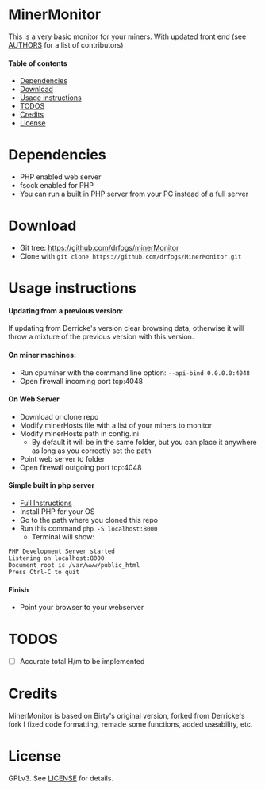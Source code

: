 MinerMonitor
==============

This is a very basic monitor for your miners. With updated front end
(see [AUTHORS](AUTHORS) for a list of contributors)

#### Table of contents

* [Dependencies](#dependencies)
* [Download](#download)
* [Usage instructions](#usage-instructions)
* [TODOS](#todos)
* [Credits](#credits)
* [License](#license)

Dependencies
============
 * PHP enabled web server
 * fsock enabled for PHP
 * You can run a built in PHP server from your PC instead of a full server

Download
========
 * Git tree:   https://github.com/drfogs/minerMonitor
 * Clone with `git clone https://github.com/drfogs/MinerMonitor.git`

Usage instructions
==================
#### Updating from a previous version:
If updating from Derricke's version clear browsing data, otherwise it will throw a mixture of the previous version with this version.

#### On miner machines:
 * Run cpuminer with the command line option: `--api-bind 0.0.0.0:4048`
 * Open firewall incoming port tcp:4048

#### On Web Server
 * Download or clone repo
 * Modify minerHosts file with a list of your miners to monitor
 * Modify minerHosts path in config.ini
   * By default it will be in the same folder, but you can place it anywhere as long as you correctly set the path
 * Point web server to folder
 * Open firewall outgoing port tcp:4048

#### Simple built in php server
 * [Full Instructions](http://php.net/manual/en/features.commandline.webserver.php)
 * Install PHP for your OS
 * Go to the path where you cloned this repo
 * Run this command `php -S localhost:8000`
   * Terminal will show:
```
PHP Development Server started
Listening on localhost:8000
Document root is /var/www/public_html
Press Ctrl-C to quit
```

#### Finish
 * Point your browser to your webserver

TODOS
=====
 * [ ] Accurate total H/m to be implemented

Credits
=======
MinerMonitor is based on Birty's original version, forked from Derricke's fork
I fixed code formatting, remade some functions, added useability, etc.

License
=======
GPLv3.  See [LICENSE](LICENSE) for details.
